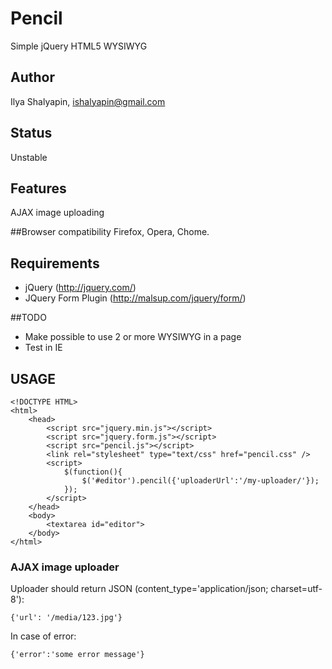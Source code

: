# Pencil
Simple jQuery HTML5 WYSIWYG

## Author
Ilya Shalyapin, ishalyapin@gmail.com

## Status
Unstable

## Features
AJAX image uploading

##Browser compatibility
Firefox, Opera, Chome.

## Requirements
 - jQuery (http://jquery.com/)
 - JQuery Form Plugin (http://malsup.com/jquery/form/)

##TODO
 - Make possible to use 2 or more WYSIWYG in a page
 - Test in IE

## USAGE
	<!DOCTYPE HTML>
	<html>
		<head>
			<script src="jquery.min.js"></script>
			<script src="jquery.form.js"></script>
			<script src="pencil.js"></script>
			<link rel="stylesheet" type="text/css" href="pencil.css" />
			<script>
				$(function(){
					$('#editor').pencil({'uploaderUrl':'/my-uploader/'});
				});
			</script>
		</head>
		<body>
			<textarea id="editor">
		</body>
	</html>
	
### AJAX image uploader
Uploader should return JSON (content_type='application/json; charset=utf-8'):

	{'url': '/media/123.jpg'}
	
In case of error:

	{'error':'some error message'}


